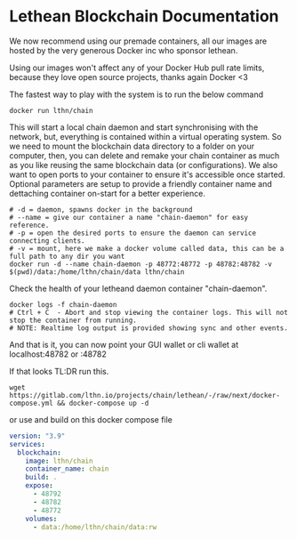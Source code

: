 # Lethean Blockchain Documentation

We now recommend using our premade containers, all our images are hosted by the very generous Docker inc who sponsor lethean.

Using our images won't affect any of your Docker Hub pull rate limits, because they love open source projects, thanks again Docker <3

The fastest way to play with the system is to run the below command

```shell
docker run lthn/chain
```
This will start a local chain daemon and start synchronising with the network, but, everything is contained within a virtual operating system.
So we need to mount the blockchain data directory to a folder on your computer, then, you can delete and remake your chain container as much as you like
reusing the same blockchain data (or configurations). We also want to open ports to your container to ensure it's accessible once started. Optional parameters are setup to provide a friendly container name and dettaching container on-start for a better experience.

```shell
# -d = daemon, spawns docker in the background
# --name = give our container a name "chain-daemon" for easy reference.
# -p = open the desired ports to ensure the daemon can service connecting clients.
# -v = mount, here we make a docker volume called data, this can be a full path to any dir you want
docker run -d --name chain-daemon -p 48772:48772 -p 48782:48782 -v $(pwd)/data:/home/lthn/chain/data lthn/chain
```

Check the health of your letheand daemon container "chain-daemon".

```shell
docker logs -f chain-daemon
# Ctrl + C  - Abort and stop viewing the container logs. This will not stop the container from running.
# NOTE: Realtime log output is provided showing sync and other events.
```

And that is it, you can now point your GUI wallet or cli wallet at localhost:48782 or <chain-daemon-ip>:48782

If that looks TL:DR run this.
```shell
wget https://gitlab.com/lthn.io/projects/chain/lethean/-/raw/next/docker-compose.yml && docker-compose up -d
```

or use and build on this docker compose file

```yaml
version: "3.9"
services:
  blockchain:
    image: lthn/chain
    container_name: chain
    build: .
    expose:
      - 48792
      - 48782
      - 48772
    volumes:
      - data:/home/lthn/chain/data:rw

```
